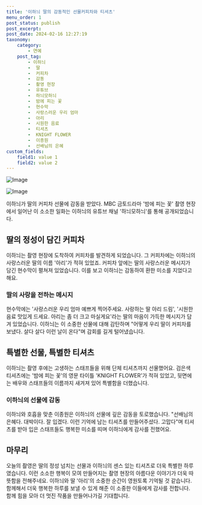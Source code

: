 ```yaml
---
title: '이하늬 딸의 감동적인 선물커피차와 티셔츠'
menu_order: 1
post_status: publish
post_excerpt: 
post_date: 2024-02-16 12:27:19
taxonomy:
    category:
        - 연예
    post_tag:
        - 이하늬
        -  딸
        -  커피차
        -  감동
        -  촬영 현장
        -  유튜브
        -  하늬모하늬
        -  밤에 피는 꽃
        -  현수막
        -  사랑스러운 우리 엄마
        -  아리
        -  시원한 음료
        -  티셔츠
        -  KNIGHT FLOWER
        -  이종원
        -  선배님의 은혜
custom_fields:
    field1: value 1
    field2: value 2
---
```


![Image](https://ssl.pstatic.net/mimgnews/image/076/2024/02/15/2024021501001030300143721_20240215213204771.jpg?type=w540)

![Image](https://mimgnews.pstatic.net/image/076/2024/02/15/2024021501001030300143722_20240215213204781.jpg?type=w540)

이하늬가 딸의 커피차 선물에 감동을 받았다. MBC 금토드라마 '밤에 피는 꽃' 촬영 현장에서 일어난 이 소소한 일화는 이하늬의 유튜브 채널 '하늬모하늬'를 통해 공개되었습니다.
## 딸의 정성이 담긴 커피차
이하늬는 촬영 현장에 도착하여 커피차를 발견하게 되었습니다. 그 커피차에는 이하늬의 사랑스러운 딸의 이름 '아리'가 적혀 있었죠. 커피차 앞에는 딸의 사랑스러운 메시지가 담긴 현수막이 펼쳐져 있었습니다. 이를 보고 이하늬는 감동하여 환한 미소를 지었다고 해요.
### 딸의 사랑을 전하는 메시지
현수막에는 '사랑스러운 우리 엄마 예쁘게 찍어주세요. 사랑하는 딸 아리 드림', '시원한 음료 맛있게 드세요. 아리는 좀 더 크고 마실게요'라는 딸의 마음이 가득한 메시지가 담겨 있었습니다. 이하늬는 이 소중한 선물에 대해 감탄하며 "어떻게 우리 딸이 커피차를 보냈다. 살다 살다 이런 날이 온다"며 감회를 길게 털어냈습니다.
## 특별한 선물, 특별한 티셔츠
이하늬는 촬영 후에는 고생하는 스태프들을 위해 단체 티셔츠까지 선물했어요. 검은색 티셔츠에는 '밤에 피는 꽃'의 영문 타이틀 'KNIGHT FLOWER'가 적혀 있었고, 뒷면에는 배우와 스태프들의 이름까지 새겨져 있어 특별함을 더했습니다.
### 이하늬의 선물에 감동
이하늬와 호흡을 맞춘 이종원은 이하늬의 선물에 깊은 감동을 토로했습니다. "선배님의 은혜다. 대박이다. 잘 입겠다. 이런 기억에 남는 티셔츠를 만들어주셨다. 고맙다"며 티셔츠를 받아 입은 스태프들도 행복한 미소를 띠며 이하늬에게 감사를 전했어요.
## 마무리
오늘의 촬영은 딸의 정성 넘치는 선물과 이하늬의 센스 있는 티셔츠로 더욱 특별한 하루였습니다. 이런 소소한 행복이 모여 만들어지는 촬영 현장의 아름다운 이야기가 더욱 따뜻함을 전해주네요. 이하늬와 딸 '아리'의 소중한 순간이 영원토록 기억될 것 같습니다. 함께해서 더욱 행복한 하루를 보낼 수 있게 해준 이 소중한 이들에게 감사를 전합니다. 함께 힘을 모아 더 멋진 작품을 만들어나가길 기대합니다.
